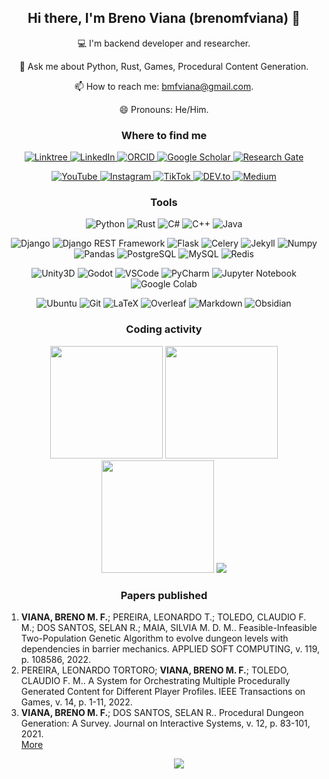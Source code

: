 <h2 align="center"> Hi there, I'm Breno Viana (brenomfviana) 👋 </h2>

<p align="center">
  💻 I'm backend developer and researcher.
</p>
<!-- <p align="center">
  🔭 I’m currently working on ...
</p> -->
<!-- <p align="center">
  🌱 I’m currently learning ...
</p> -->
<!-- <p align="center">
  👯 I’m looking to collaborate on ...
</p> -->
<!-- <p align="center">
  🤔 I’m looking for help with ...
</p> -->
<p align="center">
  💬 Ask me about Python, Rust, Games, Procedural Content Generation.
</p>
<p align="center">
  📫 How to reach me: <a href="mailto:bmfviana@gmail.com" target="_blank">bmfviana@gmail.com</a>.
</p>
<p align="center">
  😄 Pronouns: He/Him.
</p>
<!-- <p align="center">
  ⚡ Fun fact: ...
</p> -->

<!-- My interests lay mainly in Evolutionary Systems, Artificial Intelligence, and Procedural Content Generation for games. -->


<h3 align="center"> Where to find me </h3>

<p align="center">
<!--   <a href="" target="_blank">
    <img src="" >
  </a> -->
<!--   <a href="bmfviana@gmail.com" target="_blank">
    <img src="https://img.shields.io/badge/Gmail-D14836?style=for-the-badge&logo=gmail&logoColor=white" alt="e-mail" >
  </a> -->
  <a href="https://linktr.ee/brenomfviana" target="_blank">
    <img src="https://img.shields.io/badge/linktree-39E09B?style=for-the-badge&logo=linktree&logoColor=white" alt="Linktree">
  </a>
  <a href="https://www.linkedin.com/in/brenomfviana" target="_blank">
    <img src="https://img.shields.io/badge/-LinkedIn-0077B5?style=for-the-badge&logo=LinkedIn&logoColor=white" alt="LinkedIn" >
  </a>
  <!-- Research -->
  <a href="https://orcid.org/0000-0003-3441-508X" target="_blank">
    <img src="https://img.shields.io/badge/-Orcid-a6ce39?style=for-the-badge&logo=Orcid&logoColor=white" alt="ORCID" >
  </a>
  <a href="https://scholar.google.com.br/citations?user=VjiBzH8AAAAJ" target="_blank">
    <img src="https://img.shields.io/badge/Google_Scholar-4285F4?style=for-the-badge&logo=google-scholar&logoColor=white" alt="Google Scholar" >
  </a>
  <a href="https://www.researchgate.net/profile/Breno-Viana" target="_blank">
    <img src="https://img.shields.io/badge/Research_Gate-00CCBB.svg?&style=for-the-badge&logo=ResearchGate&logoColor=white" alt="Research Gate" >
  </a>
</p>
<p align="center">
  <!-- Social -->
<!--   <a href="https://twitter.com/brenomfviana" target="_blank">
    <img src="https://img.shields.io/badge/-Twitter-1DA1F2?style=for-the-badge&logo=Twitter&logoColor=white" alt="Twitter" >
  </a> -->
  <a href="https://www.youtube.com/@brenomfviana" target="_blank">
    <img src="https://img.shields.io/badge/YouTube-FF0000?style=for-the-badge&logo=youtube&logoColor=white" alt="YouTube" >
  </a>
  <a href="https://www.instagram.com/brenomfviana" target="_blank">
    <img src="https://img.shields.io/badge/Instagram-E4405F?style=for-the-badge&logo=instagram&logoColor=white" alt="Instagram" >
  </a>
  <a href="https://www.tiktok.com/@brenomfviana" target="_blank">
    <img src="https://img.shields.io/badge/TikTok-000000?style=for-the-badge&logo=tiktok&logoColor=white" alt="TikTok" >
  </a>
<!--   <a href="https://www.twitch.tv/brenomfviana">
    <img src="https://img.shields.io/badge/Twitch-9146FF?style=for-the-badge&logo=twitch&logoColor=white" alt="Twitch" >
  </a> -->
  
  <!-- Blog -->
  <a href="https://dev.to/brenomfviana" target="_blank">
    <img src="https://img.shields.io/badge/dev.to-0A0A0A?style=for-the-badge&logo=devdotto&logoColor=white" alt="DEV.to" >
  </a>
  <a href="https://brenomfviana.medium.com" target="_blank">
    <img src="https://img.shields.io/badge/Medium-12100E?style=for-the-badge&logo=medium&logoColor=white" alt="Medium" >
  </a>
<!--   <a href="" target="_blank">
    <img src="https://img.shields.io/badge/Notion-000000?style=for-the-badge&logo=notion&logoColor=white" alt="Notion" >
  </a> -->
  
  <!-- Dev -->
<!--   <a href="https://github.com/brenomfviana" target="_blank">
    <img src="https://img.shields.io/badge/GitHub-100000?style=for-the-badge&logo=github&logoColor=white" alt="GitHub" >
  </a>
  <a href="https://stackoverflow.com/users/13779034/breno-viana" target="_blank">
    <img src="https://img.shields.io/badge/Stack_Overflow-FE7A16?style=for-the-badge&logo=stack-overflow&logoColor=white" alt="StackOverflow" >
  </a>
  <a href="https://stackoverflow.com/users/13779034/breno-viana" target="_blank">
    <img src="https://img.shields.io/stackexchange/stackoverflow/r/13779034?color=orange&label=reputation&logo=stackoverflow&style=for-the-badge&cacheSeconds=86400" alt="StackOverflow">
  </a>
  <a href="" target="_blank">
    <img src="https://img.shields.io/badge/Kaggle-20BEFF?style=for-the-badge&logo=Kaggle&logoColor=white" alt="Kaggle" >
  </a> -->
  
  <!-- Games: https://github.com/alexandresanlim/Badges4-README.md-Profile#-games- -->
<!--   <a href="https://brenomfviana.itch.io/" target="_blank">
    <img src="https://img.shields.io/badge/Itch.io-FA5C5C?style=for-the-badge&logo=itchdotio&logoColor=white" alt="Itch.io" >
  </a>
  <a href="https://steamcommunity.com/id/brenomfviana/" target="_blank">
    <img src="https://img.shields.io/badge/Steam-000000?style=for-the-badge&logo=steam&logoColor=white" alt="Steam" >
  </a> -->
</p>


<h3 align="center"> Tools </h3>

<p align="center">
  <!-- Languages https://github.com/alexandresanlim/Badges4-README.md-Profile#-languages- -->
  <img src="https://img.shields.io/badge/Python-3776AB?style=for-the-badge&logo=python&logoColor=white" alt="Python" >
  <img src="https://img.shields.io/badge/Rust-E57324?style=for-the-badge&logo=rust&logoColor=white" alt="Rust" >
  <img src="https://img.shields.io/badge/C%23-239120?style=for-the-badge&logo=c-sharp&logoColor=white" alt="C#" >
  <img src="https://img.shields.io/badge/C%2B%2B-00599C?style=for-the-badge&logo=c%2B%2B&logoColor=white" alt="C++" >
<!--   <img src="https://img.shields.io/badge/C-00599C?style=for-the-badge&logo=c&logoColor=white" alt="C" > -->
  <img src="https://img.shields.io/badge/Java-0a85bf?style=for-the-badge&logo=openjdk" alt="Java" >
<!--   <img src="https://img.shields.io/badge/TypeScript-007ACC?style=for-the-badge&logo=typescript&logoColor=white" alt="TypeScript" > -->
<!--   <img src="https://img.shields.io/badge/JavaScript-323330?style=for-the-badge&logo=javascript&logoColor=F7DF1E" alt="JavaScript" > -->
<!--   <img src="https://img.shields.io/badge/HTML5-E34F26?style=for-the-badge&logo=html5&logoColor=white" alt="HTML5" > -->
<!--   <img src="https://img.shields.io/badge/CSS3-1572B6?style=for-the-badge&logo=css3&logoColor=white" alt="CSS3" > -->
<!--   <img src="https://img.shields.io/badge/Dart-0175C2?style=for-the-badge&logo=dart&logoColor=white" alt="Dart" > -->
</p>
<p align="center">
  <!-- Backend -->
  <img src="https://img.shields.io/badge/Django-092E20?style=for-the-badge&logo=django&logoColor=green" alt="Django" >
  <img src="https://img.shields.io/badge/django%20rest-ff1709?style=for-the-badge&logo=django&logoColor=white" alt="Django REST Framework" >
  <img src="https://img.shields.io/badge/Flask-000000?style=for-the-badge&logo=flask&logoColor=white" alt="Flask" >
  <img src="https://img.shields.io/badge/Celery-6c8f12?style=for-the-badge&logo=celery&logoColor=ddf4a4" alt="Celery" >
<!--   <img src="https://img.shields.io/badge/JWT-000000?style=for-the-badge&logo=JSON%20web%20tokens&logoColor=white" alt="JWT" > -->
  <!-- Frontend -->
<!--   <img src="https://img.shields.io/badge/npm-CB3837?style=for-the-badge&logo=npm&logoColor=white" alt="NPM" > -->
<!--   <img src="https://img.shields.io/badge/Vue.js-35495E?style=for-the-badge&logo=vuedotjs&logoColor=4FC08D" alt="Vue.js" > -->
<!--   <img src="https://img.shields.io/badge/Flutter-02569B?style=for-the-badge&logo=flutter&logoColor=white" alt="Flutter" > -->
  <img src="https://img.shields.io/badge/Jekyll-CC0000?style=for-the-badge&logo=Jekyll&logoColor=white" alt="Jekyll" >
  <!-- IA -->
  <img src="https://img.shields.io/badge/Numpy-777BB4?style=for-the-badge&logo=numpy&logoColor=white" alt="Numpy" >
  <img src="https://img.shields.io/badge/Pandas-2C2D72?style=for-the-badge&logo=pandas&logoColor=white" alt="Pandas" >
  <!-- Databases -->
  <img src="https://img.shields.io/badge/PostgreSQL-316192?style=for-the-badge&logo=postgresql&logoColor=white" alt="PostgreSQL" >
  <img src="https://img.shields.io/badge/MySQL-005C84?style=for-the-badge&logo=mysql&logoColor=white" alt="MySQL" >
  <img src="https://img.shields.io/badge/redis-%23DD0031.svg?&style=for-the-badge&logo=redis&logoColor=white" alt="Redis" >
<!--   <img src="https://img.shields.io/badge/rabbitmq-%23FF6600.svg?&style=for-the-badge&logo=rabbitmq&logoColor=white" alt="RabbitMQ" > -->
<!--   <img src="https://img.shields.io/badge/MongoDB-4EA94B?style=for-the-badge&logo=mongodb&logoColor=white" alt="MongoDB" > -->
  <!-- Infra -->
<!--   <img src="https://img.shields.io/badge/Amazon_AWS-FF9900?style=for-the-badge&logo=amazonaws&logoColor=white" alt="AWS" > -->
<!--   <img src="https://img.shields.io/badge/GitHub_Actions-2088FF?style=for-the-badge&logo=github-actions&logoColor=white" alt="GitHub Actions" > -->
<!--   <img src="https://img.shields.io/badge/Terraform-7B42BC?style=for-the-badge&logo=terraform&logoColor=white" alt="Terraform" > -->
<!--   <img src="https://img.shields.io/badge/Ansible-000000?style=for-the-badge&logo=ansible&logoColor=white" alt="Ansible" > -->
<!--   <img src="https://img.shields.io/badge/Docker-2CA5E0?style=for-the-badge&logo=docker&logoColor=white" alt="Docker" > -->
<!--   <img src="https://img.shields.io/badge/kubernetes-326ce5.svg?&style=for-the-badge&logo=kubernetes&logoColor=white" alt="Kubernetes" > -->
<!--   <img src="https://img.shields.io/badge/Nginx-009639?style=for-the-badge&logo=nginx&logoColor=white" alt="Nginx" > -->
  <!-- Tests -->
<!--   <img src="https://img.shields.io/badge/Selenium-43B02A?style=for-the-badge&logo=Selenium&logoColor=white" alt="Selenium" > -->
</p>
<p align="center">
  <!-- GameDev -->
  <img src="https://img.shields.io/badge/Unity-100000?style=for-the-badge&logo=unity&logoColor=white" alt="Unity3D" >
  <img src="https://img.shields.io/badge/Godot-478CBF?style=for-the-badge&logo=GodotEngine&logoColor=white" alt="Godot" >
  <!-- IDEs -->
  <img src="https://img.shields.io/badge/VSCode-0078D4?style=for-the-badge&logo=visual%20studio%20code&logoColor=white" alt="VSCode" >
  <img src="https://img.shields.io/badge/PyCharm-000000.svg?&style=for-the-badge&logo=PyCharm&logoColor=white" alt="PyCharm" >
  <img src="https://img.shields.io/badge/Jupyter-F37626.svg?&style=for-the-badge&logo=Jupyter&logoColor=white" alt="Jupyter Notebook" >
  <img src="https://img.shields.io/badge/Colab-F9AB00?style=for-the-badge&logo=googlecolab&color=525252" alt="Google Colab" >
</p>
<p align="center">
  <!-- OSs -->
  <img src="https://img.shields.io/badge/Ubuntu-E95420?style=for-the-badge&logo=ubuntu&logoColor=white" alt="Ubuntu" >
  <!-- Others -->
  <img src="https://img.shields.io/badge/GIT-E44C30?style=for-the-badge&logo=git&logoColor=white" alt="Git" >
<!--   <img src="https://img.shields.io/badge/GNU%20Bash-4EAA25?style=for-the-badge&logo=GNU%20Bash&logoColor=white" alt="Bash" > -->
<!--   <img src="https://img.shields.io/badge/starship-DD0B78?style=for-the-badge&logo=starship&logoColor=white" alt="Starship" > -->
  <img src="https://img.shields.io/badge/LaTeX-47A141?style=for-the-badge&logo=LaTeX&logoColor=white" alt="LaTeX" >
  <img src="https://img.shields.io/badge/Overleaf-47A141?style=for-the-badge&logo=Overleaf&logoColor=white" alt="Overleaf" >
  <img src="https://img.shields.io/badge/Markdown-000000?style=for-the-badge&logo=markdown&logoColor=white" alt="Markdown" >
  <img src="https://img.shields.io/badge/Obsidian-483699?style=for-the-badge&logo=Obsidian&logoColor=white" alt="Obsidian" >
<!--   <img src="https://img.shields.io/badge/GitBook-7B36ED?style=for-the-badge&logo=gitbook&logoColor=white" alt="GitBook" > -->
<!--   <img src="https://img.shields.io/badge/pypi-3775A9?style=for-the-badge&logo=pypi&logoColor=white" alt="PyPI"> -->
<!--   <img src=""> -->
  <!-- More Badges: https://github.com/alexandresanlim/Badges4-README.md-Profile https://shields.io/ -->
</p>


<h3 align="center"> Coding activity </h3>

<p align="center">
  <img height="180em" src="https://github-readme-stats.vercel.app/api?username=brenomfviana&theme=graywhite&include_all_commits=true&count_private=true&show_icons=true" >

  <img height="180em" src="https://github-readme-stats.vercel.app/api/top-langs/?username=brenomfviana&theme=graywhite&layout=compact&count_private=true&exclude_repo=sasinfra&hide=gdscript,jupyter%20notebook" >

  <img height="180em" src="https://github-readme-streak-stats.herokuapp.com/?user=brenomfviana&theme=white&ring=474b4f&hide_border=true&currStreakNum=24292e&fire=474b4f&currStreakLabel=3d3d3d" >
  
  <img src="https://github-profile-trophy.vercel.app/?username=brenomfviana&amp;column=7" style="max-width: 100%;">
</p>


<!-- <h3 align="center"> Currently working on </h3> -->
<!-- - Project -->
<!-- <p align="center">
  <img src="https://img.shields.io/badge/Freelancer-29B2FE?style=for-the-badge&logo=Freelancer&logoColor=white" >
</p> -->


<h3 align="center"> Papers published </h3>

<ol>
  <li>
    <strong>VIANA, BRENO M. F.</strong>; PEREIRA, LEONARDO T.; TOLEDO, CLAUDIO F. M.; DOS SANTOS, SELAN R.; MAIA, SILVIA M. D. M.. Feasible-Infeasible Two-Population Genetic Algorithm to evolve dungeon levels with dependencies in barrier mechanics. APPLIED SOFT COMPUTING, v. 119, p. 108586, 2022.
  </li>
  <li>
    PEREIRA, LEONARDO TORTORO; <strong>VIANA, BRENO M. F.</strong>; TOLEDO, CLAUDIO F. M.. A System for Orchestrating Multiple Procedurally Generated Content for Different Player Profiles. IEEE Transactions on Games, v. 14, p. 1-11, 2022.
  </li>
  <li>
    <strong>VIANA, BRENO M. F.</strong>; DOS SANTOS, SELAN R.. Procedural Dungeon Generation: A Survey. Journal on Interactive Systems, v. 12, p. 83-101, 2021. 
  </li>
  <a href="http://lattes.cnpq.br/9947524968867338"> More </a>
<ol>


<!-- <h3 align="center"> Open source projects </h3> -->
<!-- - Project -->


<!-- <h3 align="center"> Interesting projects </h3> -->
<!-- - Project -->

<!-- ![Visitor Badge](https://visitor-badge.laobi.icu/badge?page_id=brenomfviana) -->
<p align="center">
  <img src="https://komarev.com/ghpvc/?username=brenomfviana&label=Profile%20views&color=3FC1C9&style=for-the-badge" >
</p>
